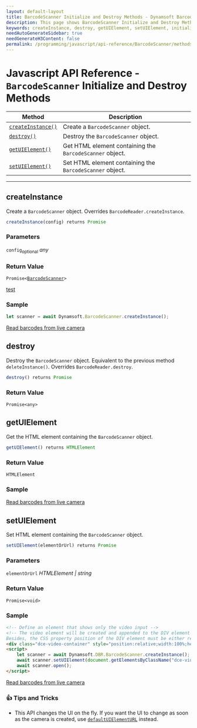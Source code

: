 ```yaml
---
layout: default-layout
title: BarcodeScanner Initialize and Destroy Methods - Dynamsoft Barcode Reader JavaScript Edition API
description: This page shows BarcodeScanner Initialize and Destroy Methods of Dynamsoft Barcode Reader JavaScript SDK.
keywords: createInstance, destroy, getUIElement, setUIElement, initialize and destroy methods, BarcodeScanner, api reference, javascript, js
needAutoGenerateSidebar: true
needGenerateH3Content: false
permalink: /programming/javascript/api-reference/BarcodeScanner/methods/initialize-and-destroy.html
---
```

<!--NOTE, This page is used until version 8.2.3-->


# Javascript API Reference - `BarcodeScanner` Initialize and Destroy Methods

| Method               | Description |
|----------------------|-------------|
| [`createInstance()`](#createinstance) | Create a  `BarcodeScanner` object. |
| [`destroy()`](#destroy) | Destroy the `BarcodeScanner` object. |
| [`getUIElement()`](#getuielement) | Get HTML element containing the `BarcodeScanner` object. |
| [`setUIElement()`](#setuielement) | Set HTML element containing the `BarcodeScanner` object. |

---

## createInstance

Create a `BarcodeScanner` object. Overrides `BarcodeReader.createInstance`.

```javascript
createInstance(config) returns Promise
```

### Parameters

`config`<sub>optional</sub> *any*  

### Return Value

<code>Promise<<a href="../#barcodescanner">BarcodeScanner</a>></code>

[test](../index.md#barcodescanner)

### Sample

```javascript
let scanner = await Dynamsoft.BarcodeScanner.createInstance();
```

[Read barcodes from live camera](https://demo.dynamsoft.com/dbr_wasm/barcode_reader_javascript.html)

## destroy

Destroy the `BarcodeScanner` object. Equivalent to the previous method `deleteInstance()`. Overrides `BarcodeReader.destroy`.

```javascript
destroy() returns Promise
```

### Return Value

`Promise<any>`

## getUIElement

Get the HTML element containing the `BarcodeScanner` object.

```javascript
getUIElement() returns HTMLElement
```

### Return Value

`HTMLElement`

### Sample

[Read barcodes from live camera](https://demo.dynamsoft.com/dbr_wasm/barcode_reader_javascript.html)

## setUIElement

Set HTML element containing the `BarcodeScanner` object.

```javascript
setUIElement(elementOrUrl) returns Promise
```

### Parameters

`elementOrUrl` *HTMLElement | string*  

### Return Value

`Promise<void>`

### Sample

```html
<!-- Define an element that shows only the video input -->
<!-- The video element will be created and appended to the DIV element with the class dce-video-container , make sure the class name is the same.
Besides, the CSS property position of the DIV element must be either relative, absolute, fixed, or sticky. -->
<div class="dce-video-container" style="position:relative;width:100%;height:500px;"></div>
<script>
    let scanner = await Dynamsoft.DBR.BarcodeScanner.createInstance();
    await scanner.setUIElement(document.getElementsByClassName("dce-video-container")[0]);
    await scanner.open();
</script>
```

[Read barcodes from live camera](https://demo.dynamsoft.com/dbr_wasm/barcode_reader_javascript.html)

### :+1: Tips and Tricks 

* This API changes the UI on the fly. If you want the UI to change as soon as the camera is created, use [`defaultUIElementURL`](../accessors.md#defaultuielementurl) instead.
